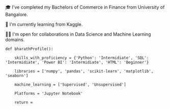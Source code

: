 🎓 I've completed my Bachelors of Commerce in Finance from University of Bangalore.

🌱 I'm currently learning from Kaggle.

🤝🏻 I'm open for collaborations in Data Science and Machine Learning domains.



	def bharathProfile():
	
		skills_with_proficiency = {'Python': 'Intermidiate', 'SQL': 'Intermidiate', 'Power BI': 'Intermidiate', 'HTML': 'Beginner'}
	
		libraries = ['numpy', 'pandas', 'scikit-learn', 'matplotlib', 'seaborn']
	
		machine_learning = ['Supervised', 'Unsupervised']
	
		Platforms = 'Jupyter Notebook'
	
		return ∞



